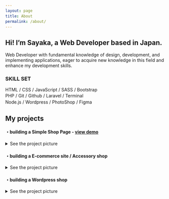 ```yaml
---
layout: page
title: About
permalink: /about/
---
```


## Hi! I’m Sayaka, a Web Developer based in Japan.

Web Developer with fundamental knowledge of design, development, and implementing applications, eager to acquire new knowledge in this field and enhance my development skills.

### SKILL SET

HTML / CSS / JavaScript / SASS / Bootstrap   
PHP / Git / Github / Laravel / Terminal　   
Node.js / Wordpress / PhotoShop / Figma　　   


## My projects

#### ・building a Simple Shop Page - [view demo](https://dm1.caramelcustard.net/)

<details style="margin-bottom:10px;"><summary>See the project picture</summary>
design / coding / release / logo <br> 
<img src="/image/Top-down-view-of-iPhone-6.jpg" width="500px">   
</details>

#### ・building a E-commerce site / Accessory shop

<details style="margin-bottom:10px;"><summary>See the project picture</summary>
<img src="/image/couronne.shopselect.net_items_34004677(iPhone%20X).png" width="200px">
</details>

#### ・building a Wordpress shop

<details style="margin-bottom:20px;"><summary>See the project picture</summary>
<img src="/image/img.png" width="500px">
</details>
